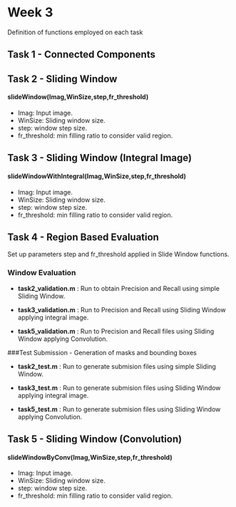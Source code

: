 # Week 3
Definition of functions employed on each task

## Task 1 - Connected Components


## Task 2 - Sliding Window 
#### slideWindow(Imag,WinSize,step,fr_threshold)
  
  * Imag: Input image.
  * WinSize: Sliding window size.
  * step: window step size.
  * fr_threshold: min filling ratio to consider valid region.
    

## Task 3 - Sliding Window (Integral Image) 
#### slideWindowWithIntegral(Imag,WinSize,step,fr_threshold)
  
  * Imag: Input image.
  * WinSize: Sliding window size.
  * step: window step size.
  * fr_threshold: min filling ratio to consider valid region.
      

## Task 4 - Region Based Evaluation
Set up parameters step and fr_threshold applied in Slide Window functions.

### Window Evaluation
* **task2_validation.m** : Run to obtain Precision and Recall using simple Sliding Window.

* **task3_validation.m** : Run to Precision and Recall using Sliding Window applying integral image.

* **task5_validation.m** : Run to Precision and Recall files using Sliding Window applying Convolution.



###Test Submission - Generation of masks and bounding boxes
* **task2_test.m** : Run to generate submision files using simple Sliding Window.

* **task3_test.m** : Run to generate submision files using Sliding Window applying integral image.

* **task5_test.m** : Run to generate submision files using Sliding Window applying Convolution.


## Task 5 - Sliding Window (Convolution)
#### slideWindowByConv(Imag,WinSize,step,fr_threshold)
  
  * Imag: Input image.
  * WinSize: Sliding window size.
  * step: window step size.
  * fr_threshold: min filling ratio to consider valid region.
      
